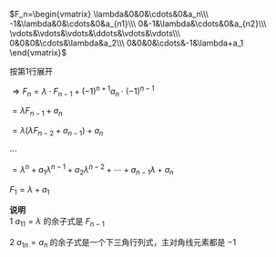 $F_n=\begin{vmatrix}  
\lambda&0&0&\cdots&0&a_n\\\   
-1&\lambda&0&\cdots&0&a_{n1}\\\   
0&-1&\lambda&\cdots&0&a_{n2}\\\   
\vdots&\vdots&\vdots&\ddots&\vdots&\vdots\\\   
0&0&0&\cdots&\lambda&a_2\\\   
0&0&0&\cdots&-1&\lambda+a_1  
\end{vmatrix}$   
  
按第1行展开  
  
 $\Rightarrow F_n=\lambda\cdot F_{n-1}  
+(-1)^{n+1}a_n\cdot(-1)^{n-1}$   
  
 $=\lambda F_{n-1}+a_n$   
  
 $=\lambda(\lambda F_{n-2}+a_{n-1})+a_n$   
  
 $\cdots$   
  
 $=\lambda^n+a_1\lambda^{n-1}+a_2\lambda^{n-2}+\cdots+a_{n-1}\lambda+a_n$   
  
 $F_1=\lambda+a_1$   
  
**说明**  
1  $a_{11}=\lambda$ 的余子式是 $F_{n-1}$   
  
2  $a_{1n}=a_n$ 的余子式是一个下三角行列式，主对角线元素都是 $-1$   
